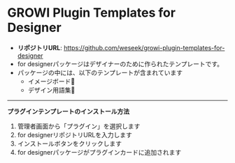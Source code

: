 # GROWI Plugin Templates for Designer
- **リポジトリURL**: https://github.com/weseek/growi-plugin-templates-for-designer
- for designerパッケージはデザイナーのために作られたテンプレートです。
- パッケージの中には、以下のテンプレートが含まれています
    - イメージボード🎨
    - デザイン用語集📃

----
**プラグインテンプレートのインストール方法**
1. 管理者画面から「プラグイン」を選択します
1. for designerリポジトリURLを入力します
1. インストールボタンをクリックします
1. for designerパッケージがプラグインカードに追加されます
